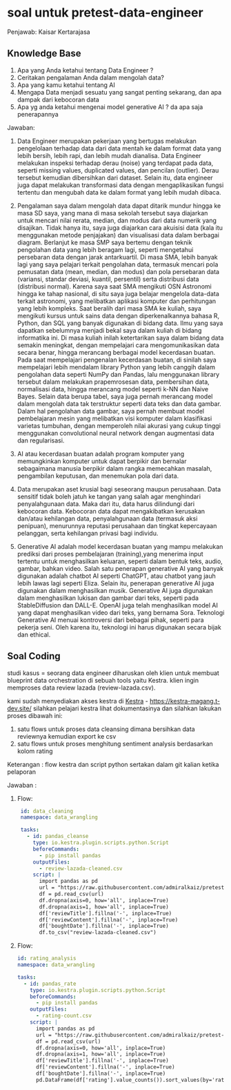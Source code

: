# soal untuk pretest-data-engineer
Penjawab: Kaisar Kertarajasa

## Knowledge Base
1. Apa yang Anda ketahui tentang Data Engineer ?
2. Ceritakan pengalaman Anda dalam mengolah data?
3. Apa yang kamu ketahui tentang AI
4. Mengapa Data menjadi sesuatu yang sangat penting sekarang, dan apa dampak dari kebocoran data
5. Apa yg anda ketahui mengenai model generative AI ? da apa saja penerapannya

Jawaban:
1. Data Engineer merupakan pekerjaan yang bertugas melakukan pengelolaan terhadap data dari data mentah ke dalam format data yang lebih bersih, lebih rapi, dan lebih mudah dianalisa. Data Engineer melakukan inspeksi terhadap derau (noise) yang terdapat pada data, seperti missing values, duplicated values, dan pencilan (outlier). Derau tersebut kemudian dibersihkan dari dataset. Selain itu, data engineer juga dapat melakukan transformasi data dengan mengaplikasikan fungsi tertentu dan mengubah data ke dalam format yang lebih mudah dibaca.
    
2. Pengalaman saya dalam mengolah data dapat ditarik mundur hingga ke masa SD saya, yang mana di masa sekolah tersebut saya diajarkan untuk mencari nilai rerata, median, dan modus dari data numerik yang disajikan. Tidak hanya itu, saya juga diajarkan cara akuisisi data (kala itu menggunakan metode penjajakan) dan visualisasi data dalam berbagai diagram. Berlanjut ke masa SMP saya bertemu dengan teknik pengolahan data yang lebih beragam lagi, seperti mengetahui persebaran data dengan jarak antarkuartil. Di masa SMA, lebih banyak lagi yang saya pelajari terkait pengolahan data, termasuk mencari pola pemusatan data (mean, median, dan modus) dan pola persebaran data (variansi, standar deviasi, kuantil, persentil) serta distribusi data  (distribusi normal). Karena saya saat SMA mengikuti OSN Astronomi hingga ke tahap nasional, di situ saya juga belajar mengelola data-data terkait astronomi, yang melibatkan aplikasi komputer dan perhitungan yang lebih kompleks. Saat beralih dari masa SMA ke kuliah, saya mengikuti kursus untuk sains data dengan diperkenalkannya bahasa R, Python, dan SQL yang banyak digunakan di bidang data. Ilmu yang saya dapatkan sebelumnya menjadi bekal saya dalam kuliah di bidang informatika ini. Di masa kuliah inilah ketertarikan saya dalam bidang data semakin meningkat, dengan mempelajari cara mengomunikasikan data secara benar, hingga merancang berbagai model kecerdasan buatan. Pada saat mempelajari pengenalan kecerdasan buatan, di sinilah saya mempelajari lebih mendalam library Python yang lebih canggih dalam pengolahan data seperti NumPy dan Pandas, lalu menggunakan library tersebut dalam melakukan prapemrosesan data, pembersihan data, normalisasi data, hingga merancang model seperti k-NN dan Naive Bayes. Selain data berupa tabel, saya juga pernah merancang model dalam mengolah data tak terstruktur seperti data teks dan data gambar. Dalam hal pengolahan data gambar, saya pernah membuat model pembelajaran mesin yang melibatkan visi komputer dalam klasifikasi varietas tumbuhan, dengan memperoleh nilai akurasi yang cukup tinggi menggunakan convolutional neural network dengan augmentasi data dan regularisasi.

3. AI atau kecerdasan buatan adalah program komputer yang memungkinkan komputer untuk dapat berpikir dan bernalar sebagaimana manusia berpikir dalam rangka memecahkan masalah, pengambilan keputusan, dan menemukan pola dari data.

4. Data merupakan aset krusial bagi seseorang maupun perusahaan. Data sensitif tidak boleh jatuh ke tangan yang salah agar menghindari penyalahgunaan data. Maka dari itu, data harus dilindungi dari kebocoran data. Kebocoran data dapat mengakibatkan kerusakan dan/atau kehilangan data, penyalahgunaan data (termasuk aksi penipuan), menurunnya reputasi perusahaan dan tingkat kepercayaan pelanggan, serta kehilangan privasi bagi individu.

5. Generative AI adalah model kecerdasan buatan yang mampu melakukan prediksi dari proses pembelajaran (training),yang menerima input tertentu untuk menghasilkan keluaran, seperti dalam bentuk teks, audio, gambar, bahkan video. Salah satu penerapan generative AI yang banyak digunakan adalah chatbot AI seperti ChatGPT, atau chatbot yang jauh lebih lawas lagi seperti Eliza. Selain itu, penerapan generative AI juga digunakan dalam menghasilkan musik. Generative AI juga digunakan dalam menghasilkan lukisan dan gambar dari teks, seperti pada StableDiffusion  dan DALL-E. OpenAI juga telah menghasilkan model AI yang dapat menghasilkan video dari teks, yang bernama Sora. Teknologi Generative AI menuai kontroversi dari bebagai pihak, seperti para pekerja seni. Oleh karena itu, teknologi ini harus digunakan secara bijak dan ethical.

## Soal Coding
studi kasus = 
seorang data engineer diharuskan oleh klien untuk membuat
blueprint data orchestration di sebuah tools yaitu Kestra.
klien ingin memproses data review lazada (review-lazada.csv).

kami sudah menyediakan akses kestra di
[Kestra](https://kestra-magang.t-dev.site/) - https://kestra-magang.t-dev.site/ 
silahkan pelajari kestra lihat dokumentasinya 
dan silahkan lakukan proses dibawah ini:

1. satu flows untuk proses data cleansing dimana bersihkan data reviewnya kemudian export ke csv
2. satu flows untuk proses menghitung sentiment analysis berdasarkan kolom rating

Keterangan :
flow kestra dan script python sertakan dalam git kalian ketika pelaporan

Jawaban :
1. Flow:
   ```yaml
    id: data_cleaning
    namespace: data_wrangling
   
    tasks:
      - id: pandas_cleanse
        type: io.kestra.plugin.scripts.python.Script
        beforeCommands:
          - pip install pandas
        outputFiles: 
          - review-lazada-cleaned.csv
        script: |
          import pandas as pd
          url = "https://raw.githubusercontent.com/admiralkaiz/pretest-data-engineer/main/review-lazada.csv"
          df = pd.read_csv(url)
          df.dropna(axis=0, how='all', inplace=True)
          df.dropna(axis=1, how='all', inplace=True)
          df['reviewTitle'].fillna('-', inplace=True)
          df['reviewContent'].fillna('-', inplace=True)
          df['boughtDate'].fillna('-', inplace=True)
          df.to_csv("review-lazada-cleaned.csv")
   ```

2. Flow:
   ```yaml
   id: rating_analysis
   namespace: data_wrangling
   
   tasks:
     - id: pandas_rate
       type: io.kestra.plugin.scripts.python.Script
       beforeCommands:
         - pip install pandas
       outputFiles: 
         - rating-count.csv
       script: |
         import pandas as pd
         url = "https://raw.githubusercontent.com/admiralkaiz/pretest-data-engineer/main/review-lazada.csv"
         df = pd.read_csv(url)
         df.dropna(axis=0, how='all', inplace=True)
         df.dropna(axis=1, how='all', inplace=True)
         df['reviewTitle'].fillna('-', inplace=True)
         df['reviewContent'].fillna('-', inplace=True)
         df['boughtDate'].fillna('-', inplace=True)
         pd.DataFrame(df['rating'].value_counts()).sort_values(by='rating').to_csv("rating-count.csv")
   ```
